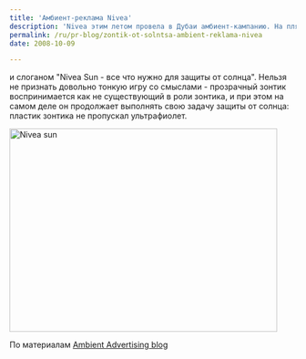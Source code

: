 ```yaml
---
title: 'Амбиент-реклама Nivea'
description: 'Nivea этим летом провела в Дубаи амбиент-кампанию. На пляже были установлены прозрачные зонтики от солнца, с логотипом Nivea и слоганом &quot;Nivea Sun - все что нужно для защиты от солнца&quot;. Нельзя не признать довольно тонкую игру со смыслами - прозрачный зонтик воспринимается как не существующий в роли зонтика, и при этом на самом деле он продолжает выполнять свою задачу защиты от'
permalink: /ru/pr-blog/zontik-ot-solntsa-ambient-reklama-nivea
date: 2008-10-09

---
```


и слоганом "Nivea Sun - все что нужно для защиты от солнца". Нельзя не признать довольно тонкую игру со смыслами - прозрачный зонтик воспринимается как не существующий в роли зонтика, и при этом на самом деле он продолжает выполнять свою задачу защиты от солнца: пластик зонтика не пропускал ультрафиолет.

<a href="http://2.bp.blogspot.com/_15ch0BLItfA/SOuWpi--GJI/AAAAAAAAA0c/ngVDbRj0leI/s1600-h/2918521692_f95a619b12_o.png"><img src="{{ site.assets }}/upload/2918521692_f95a619b12_o.png" alt="Nivea sun" title="Nivea sun"  class="post__img" width="470" height="357"></a>

По материалам <a href="http://funk-funketo.blogspot.com/search/label/ambient%20advertising">Ambient Advertising blog </a>

